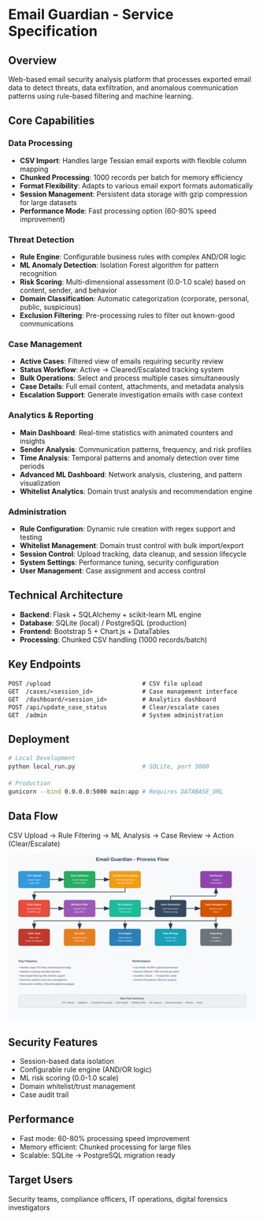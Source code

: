 # Email Guardian - Service Specification

## Overview
Web-based email security analysis platform that processes exported email data to detect threats, data exfiltration, and anomalous communication patterns using rule-based filtering and machine learning.

## Core Capabilities

### Data Processing
- **CSV Import**: Handles large Tessian email exports with flexible column mapping
- **Chunked Processing**: 1000 records per batch for memory efficiency
- **Format Flexibility**: Adapts to various email export formats automatically
- **Session Management**: Persistent data storage with gzip compression for large datasets
- **Performance Mode**: Fast processing option (60-80% speed improvement)

### Threat Detection
- **Rule Engine**: Configurable business rules with complex AND/OR logic
- **ML Anomaly Detection**: Isolation Forest algorithm for pattern recognition
- **Risk Scoring**: Multi-dimensional assessment (0.0-1.0 scale) based on content, sender, and behavior
- **Domain Classification**: Automatic categorization (corporate, personal, public, suspicious)
- **Exclusion Filtering**: Pre-processing rules to filter out known-good communications

### Case Management
- **Active Cases**: Filtered view of emails requiring security review
- **Status Workflow**: Active → Cleared/Escalated tracking system
- **Bulk Operations**: Select and process multiple cases simultaneously
- **Case Details**: Full email content, attachments, and metadata analysis
- **Escalation Support**: Generate investigation emails with case context

### Analytics & Reporting
- **Main Dashboard**: Real-time statistics with animated counters and insights
- **Sender Analysis**: Communication patterns, frequency, and risk profiles
- **Time Analysis**: Temporal patterns and anomaly detection over time periods
- **Advanced ML Dashboard**: Network analysis, clustering, and pattern visualization
- **Whitelist Analytics**: Domain trust analysis and recommendation engine

### Administration
- **Rule Configuration**: Dynamic rule creation with regex support and testing
- **Whitelist Management**: Domain trust control with bulk import/export
- **Session Control**: Upload tracking, data cleanup, and session lifecycle
- **System Settings**: Performance tuning, security configuration
- **User Management**: Case assignment and access control

## Technical Architecture
- **Backend**: Flask + SQLAlchemy + scikit-learn ML engine
- **Database**: SQLite (local) / PostgreSQL (production)
- **Frontend**: Bootstrap 5 + Chart.js + DataTables
- **Processing**: Chunked CSV handling (1000 records/batch)

## Key Endpoints
```
POST /upload                          # CSV file upload
GET  /cases/<session_id>              # Case management interface
GET  /dashboard/<session_id>          # Analytics dashboard  
POST /api/update_case_status          # Clear/escalate cases
GET  /admin                           # System administration
```

## Deployment
```bash
# Local Development
python local_run.py                   # SQLite, port 5000

# Production  
gunicorn --bind 0.0.0.0:5000 main:app # Requires DATABASE_URL
```

## Data Flow
CSV Upload → Rule Filtering → ML Analysis → Case Review → Action (Clear/Escalate)

![Process Flow Diagram](static/images/process_flow.svg)

## Security Features
- Session-based data isolation
- Configurable rule engine (AND/OR logic)
- ML risk scoring (0.0-1.0 scale)  
- Domain whitelist/trust management
- Case audit trail

## Performance
- Fast mode: 60-80% processing speed improvement
- Memory efficient: Chunked processing for large files
- Scalable: SQLite → PostgreSQL migration ready

## Target Users
Security teams, compliance officers, IT operations, digital forensics investigators